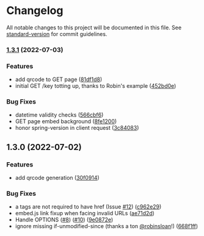 # Changelog

All notable changes to this project will be documented in this file. See [standard-version](https://github.com/conventional-changelog/standard-version) for commit guidelines.

### [1.3.1](https://github.com/rpj/spring83/compare/v1.3.0...v1.3.1) (2022-07-03)


### Features

* add qrcode to GET page ([81df1d8](https://github.com/rpj/spring83/commit/81df1d8c3d33795f62f9d835b6b104109ca4b7ce))
* initial GET /key totting up, thanks to Robin's example ([452bd0e](https://github.com/rpj/spring83/commit/452bd0e22bea231b6a5c916a3364ca4db042fb04))


### Bug Fixes

* <time> datetime validity checks ([566cbf6](https://github.com/rpj/spring83/commit/566cbf6574e89de88bc8197c3a3adde56c008acb))
* GET page embed background ([8fe1200](https://github.com/rpj/spring83/commit/8fe12002e811eec6d43345003dcd2ec7c76785ef))
* honor spring-version in client request ([3c84083](https://github.com/rpj/spring83/commit/3c840834e6ef398dff19075d89168796cfd58ff8))

## 1.3.0 (2022-07-02)


### Features

* add qrcode generation ([30f0914](https://github.com/rpj/spring83/commit/30f0914b931a11acdffb7fe6c4b3281e74738458))


### Bug Fixes

* a tags are not required to have href (Issue [#12](https://github.com/rpj/spring83/issues/12)) ([c962e29](https://github.com/rpj/spring83/commit/c962e29b9737b613c39203fc72b2576c5f94dd26))
* embed.js link fixup when facing invalid URLs ([ae71d2d](https://github.com/rpj/spring83/commit/ae71d2dcc946d6231f6e974f67456b094175dab6))
* Handle OPTIONS ([#8](https://github.com/rpj/spring83/issues/8)) ([#10](https://github.com/rpj/spring83/issues/10)) ([9e0872e](https://github.com/rpj/spring83/commit/9e0872ed3c665ef5712546a7368aeadcefb63771))
* ignore missing if-unmodified-since (thanks a ton [@robinsloan](https://github.com/robinsloan)!) ([668f1ff](https://github.com/rpj/spring83/commit/668f1ff5df699b6ae365e8389e6345bffa021be8))
